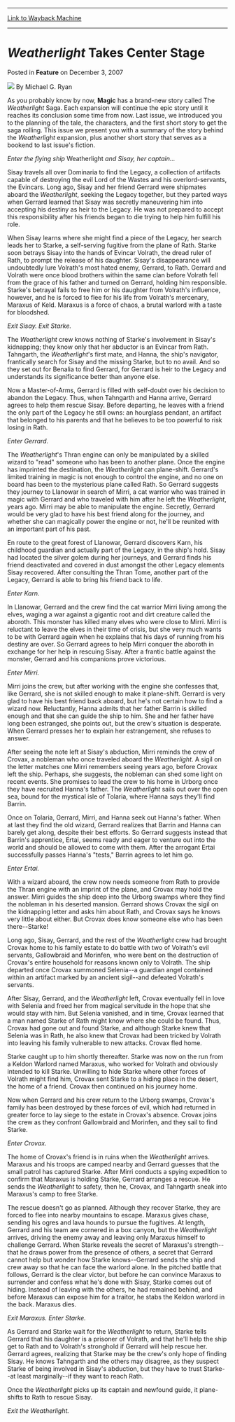
---
[Link to Wayback Machine](https://web.archive.org/web/20210301111214/https://magic.wizards.com/en/articles/archive/feature/weatherlight-takes-center-stage-2007-12-03)

[_metadata_:author]:- "Michael G. Ryan"
[_metadata_:description]:- "As you probably know by now, Magic has a brand-new story called The Weatherlight Saga. Each expansion will continue the epic story until it reaches its conclusion some time from now. Last issue, we introduced you to the planning of the tale, the characters, and the first short story to get the saga rolling. This issue we present you with a summary of the story behind the"
[_metadata_:generator]:- "Drupal 7 (http://drupal.org)"
[_metadata_:publish_date]:- "2007-12-03"
[_metadata_:title]:- "Weatherlight Takes Center Stage"
[_metadata_:wayback_capture_timestamp]:- "2021-03-01 11:12:14+00:00"
[_metadata_:wayback_raw_url]:- "https://web.archive.org/web/20210301111214id_/https://magic.wizards.com/en/articles/archive/feature/weatherlight-takes-center-stage-2007-12-03"
[_metadata_:wayback_url]:- "https://magic.wizards.com/en/articles/archive/feature/weatherlight-takes-center-stage-2007-12-03"
---


*Weatherlight* Takes Center Stage
=================================



 Posted in **Feature**
 on December 3, 2007 






![](https://media.magic.wizards.com/styles/auth_small/public/generic-avatar-150_283.png)
By Michael G. Ryan











As you probably know by now, **Magic** has a brand-new story called The *Weatherlight* Saga. Each expansion will continue the epic story until it reaches its conclusion some time from now. Last issue, we introduced you to the planning of the tale, the characters, and the first short story to get the saga rolling. This issue we present you with a summary of the story behind the *Weatherlight* expansion, plus another short story that serves as a bookend to last issue's fiction. 

*Enter the flying ship* Weatherlight *and Sisay, her captain...*


Sisay travels all over Dominaria to find the Legacy, a collection of artifacts capable of destroying the evil Lord of the Wastes and his overlord-servants, the Evincars. Long ago, Sisay and her friend Gerrard were shipmates aboard the *Weatherlight*, seeking the Legacy together, but they parted ways when Gerrard learned that Sisay was secretly maneuvering him into accepting his destiny as heir to the Legacy. He was not prepared to accept this responsibility after his friends began to die trying to help him fulfill his role. 

When Sisay learns where she might find a piece of the Legacy, her search leads her to Starke, a self-serving fugitive from the plane of Rath. Starke soon betrays Sisay into the hands of Evincar Volrath, the dread ruler of Rath, to prompt the release of his daughter. Sisay's disappearance will undoubtedly lure Volrath's most hated enemy, Gerrard, to Rath. Gerrard and Volrath were once blood brothers within the same clan before Volrath fell from the grace of his father and turned on Gerrard, holding him responsible. Starke's betrayal fails to free him or his daughter from Volrath's influence, however, and he is forced to flee for his life from Volrath's mercenary, Maraxus of Keld. Maraxus is a force of chaos, a brutal warlord with a taste for bloodshed. 

*Exit Sisay. Exit Starke.*


The *Weatherlight* crew knows nothing of Starke's involvement in Sisay's kidnapping; they know only that her abductor is an Evincar from Rath. Tahngarth, the *Weatherlight*'s first mate, and Hanna, the ship's navigator, frantically search for Sisay and the missing Starke, but to no avail. And so they set out for Benalia to find Gerrard, for Gerrard is heir to the Legacy and understands its significance better than anyone else. 

Now a Master-of-Arms, Gerrard is filled with self-doubt over his decision to abandon the Legacy. Thus, when Tahngarth and Hanna arrive, Gerrard agrees to help them rescue Sisay. Before departing, he leaves with a friend the only part of the Legacy he still owns: an hourglass pendant, an artifact that belonged to his parents and that he believes to be too powerful to risk losing in Rath. 

*Enter Gerrard.*


The *Weatherlight*'s Thran engine can only be manipulated by a skilled wizard to "read" someone who has been to another plane. Once the engine has imprinted the destination, the *Weatherlight* can plane-shift. Gerrard's limited training in magic is not enough to control the engine, and no one on board has been to the mysterious plane called Rath. So Gerrard suggests they journey to Llanowar in search of Mirri, a cat warrior who was trained in magic with Gerrard and who traveled with him after he left the *Weatherlight*, years ago. Mirri may be able to manipulate the engine. Secretly, Gerrard would be very glad to have his best friend along for the journey, and whether she can magically power the engine or not, he'll be reunited with an important part of his past. 

En route to the great forest of Llanowar, Gerrard discovers Karn, his childhood guardian and actually part of the Legacy, in the ship's hold. Sisay had located the silver golem during her journeys, and Gerrard finds his friend deactivated and covered in dust amongst the other Legacy elements Sisay recovered. After consulting the Thran Tome, another part of the Legacy, Gerrard is able to bring his friend back to life. 

*Enter Karn.*


In Llanowar, Gerrard and the crew find the cat warrior Mirri living among the elves, waging a war against a gigantic root and dirt creature called the aboroth. This monster has killed many elves who were close to Mirri. Mirri is reluctant to leave the elves in their time of crisis, but she very much wants to be with Gerrard again when he explains that his days of running from his destiny are over. So Gerrard agrees to help Mirri conquer the aboroth in exchange for her help in rescuing Sisay. After a frantic battle against the monster, Gerrard and his companions prove victorious. 

*Enter Mirri.*


Mirri joins the crew, but after working with the engine she confesses that, like Gerrard, she is not skilled enough to make it plane-shift. Gerrard is very glad to have his best friend back aboard, but he's not certain how to find a wizard now. Reluctantly, Hanna admits that her father Barrin is skilled enough and that she can guide the ship to him. She and her father have long been estranged, she points out, but the crew's situation is desperate. When Gerrard presses her to explain her estrangement, she refuses to answer. 

After seeing the note left at Sisay's abduction, Mirri reminds the crew of Crovax, a nobleman who once traveled aboard the *Weatherlight*. A sigil on the letter matches one Mirri remembers seeing years ago, before Crovax left the ship. Perhaps, she suggests, the nobleman can shed some light on recent events. She promises to lead the crew to his home in Urborg once they have recruited Hanna's father. The *Weatherlight* sails out over the open sea, bound for the mystical isle of Tolaria, where Hanna says they'll find Barrin. 

Once on Tolaria, Gerrard, Mirri, and Hanna seek out Hanna's father. When at last they find the old wizard, Gerrard realizes that Barrin and Hanna can barely get along, despite their best efforts. So Gerrard suggests instead that Barrin's apprentice, Ertai, seems ready and eager to venture out into the world and should be allowed to come with them. After the arrogant Ertai successfully passes Hanna's "tests," Barrin agrees to let him go. 

*Enter Ertai.*


With a wizard aboard, the crew now needs someone from Rath to provide the Thran engine with an imprint of the plane, and Crovax may hold the answer. Mirri guides the ship deep into the Urborg swamps where they find the nobleman in his deserted mansion. Gerrard shows Crovax the sigil on the kidnapping letter and asks him about Rath, and Crovax says he knows very little about either. But Crovax does know someone else who has been there--Starke! 

Long ago, Sisay, Gerrard, and the rest of the *Weatherlight* crew had brought Crovax home to his family estate to do battle with two of Volrath's evil servants, Gallowbraid and Morinfen, who were bent on the destruction of Crovax's entire household for reasons known only to Volrath. The ship departed once Crovax summoned Selenia--a guardian angel contained within an artifact marked by an ancient sigil--and defeated Volrath's servants. 

After Sisay, Gerrard, and the *Weatherlight* left, Crovax eventually fell in love with Selenia and freed her from magical servitude in the hope that she would stay with him. But Selenia vanished, and in time, Crovax learned that a man named Starke of Rath might know where she could be found. Thus, Crovax had gone out and found Starke, and although Starke knew that Selenia was in Rath, he also knew that Crovax had been tricked by Volrath into leaving his family vulnerable to new attacks. Crovax fled home. 

Starke caught up to him shortly thereafter. Starke was now on the run from a Keldon Warlord named Maraxus, who worked for Volrath and obviously intended to kill Starke. Unwilling to hide Starke where other forces of Volrath might find him, Crovax sent Starke to a hiding place in the desert, the home of a friend. Crovax then continued on his journey home. 

Now when Gerrard and his crew return to the Urborg swamps, Crovax's family has been destroyed by these forces of evil, which had returned in greater force to lay siege to the estate in Crovax's absence. Crovax joins the crew as they confront Gallowbraid and Morinfen, and they sail to find Starke. 

*Enter Crovax.*


The home of Crovax's friend is in ruins when the *Weatherlight* arrives. Maraxus and his troops are camped nearby and Gerrard guesses that the small patrol has captured Starke. After Mirri conducts a spying expedition to confirm that Maraxus is holding Starke, Gerrard arranges a rescue. He sends the *Weatherlight* to safety, then he, Crovax, and Tahngarth sneak into Maraxus's camp to free Starke. 

The rescue doesn't go as planned. Although they recover Starke, they are forced to flee into nearby mountains to escape. Maraxus gives chase, sending his ogres and lava hounds to pursue the fugitives. At length, Gerrard and his team are cornered in a box canyon, but the *Weatherlight* arrives, driving the enemy away and leaving only Maraxus himself to challenge Gerrard. When Starke reveals the secret of Maraxus's strength--that he draws power from the presence of others, a secret that Gerrard cannot help but wonder how Starke knows--Gerrard sends the ship and crew away so that he can face the warlord alone. In the pitched battle that follows, Gerrard is the clear victor, but before he can convince Maraxus to surrender and confess what he's done with Sisay, Starke comes out of hiding. Instead of leaving with the others, he had remained behind, and before Maraxus can expose him for a traitor, he stabs the Keldon warlord in the back. Maraxus dies. 

*Exit Maraxus. Enter Starke.*


As Gerrard and Starke wait for the *Weatherlight* to return, Starke tells Gerrard that his daughter is a prisoner of Volrath, and that he'll help the ship get to Rath and to Volrath's stronghold if Gerrard will help rescue her. Gerrard agrees, realizing that Starke may be the crew's only hope of finding Sisay. He knows Tahngarth and the others may disagree, as they suspect Starke of being involved in Sisay's abduction, but they have to trust Starke--at least marginally--if they want to reach Rath. 

Once the *Weatherlight* picks up its captain and newfound guide, it plane-shifts to Rath to rescue Sisay. 

*Exit the Weatherlight.*







